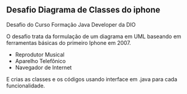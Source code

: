 
##  Desafio Diagrama de Classes do iphone




 Desafio do Curso Formação Java Developer da DIO


O desafio trata da formulação de um diagrama em UML baseando em ferramentas básicas do primeiro Iphone em 2007.

- Reprodutor Musical
- Aparelho Telefônico
- Navegador de Internet

E crias as classes e os códigos usando interface em .java para cada funcionalidade.
